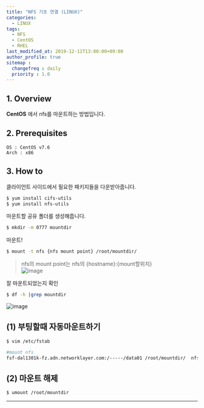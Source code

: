```yaml
---
title: "NFS 기초 연결 (LINUX)"
categories: 
  - LINUX
tags:
  - NFS
  - CentOS
  - RHEL
last_modified_at: 2019-12-11T13:00:00+09:00
author_profile: true
sitemap :
  changefreq : daily
  priority : 1.0
---
```

## 1. Overview
**CentOS** 에서 nfs를 마운트하는 방법입니다.  

## 2. Prerequisites
`OS : CentOS v7.6`  
`Arch : x86`

## 3. How to

클라이언트 사이드에서 필요한 패키지들을 다운받아줍니다.  
~~~sh
$ yum install cifs-utils
$ yum install nfs-utils
~~~

마운트할 공유 폴더를 생성해줍니다.  
~~~sh
$ mkdir -m 0777 mountdir
~~~

마운트!  
~~~sh
$ mount -t nfs {nfs mount point} /root/mountdir/
~~~

>nfs의 mount point는 nfs의 {hostname}:{mount할위치}  
>![image](https://user-images.githubusercontent.com/15958325/70622783-04220d00-1c60-11ea-88e6-d257d614feed.png)  


잘 마운트되었는지 확인  
~~~sh
$ df -h |grep mountdir
~~~

![image](https://user-images.githubusercontent.com/15958325/70622947-506d4d00-1c60-11ea-937e-c561528bd5f3.png)  


## (1) 부팅할때 자동마운트하기
~~~sh
$ vim /etc/fstab

#mount nfs
fsf-dal1301k-fz.adn.networklayer.com:/-----/data01 /root/mountdir/  nfs     defaults        0 0
~~~

## (2) 마운트 해제
~~~sh
$ umount /root/mountdir
~~~

----